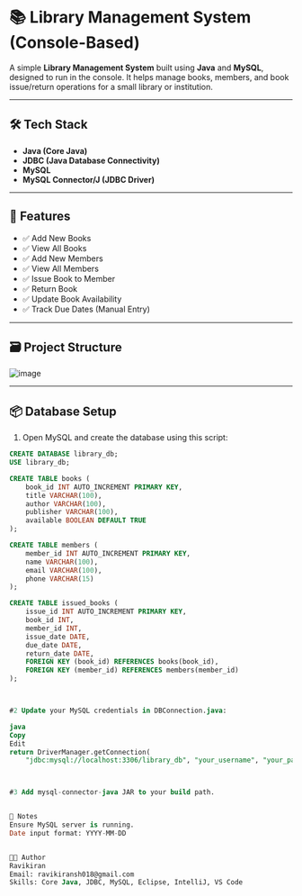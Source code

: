 # 📚 Library Management System (Console-Based)

A simple **Library Management System** built using **Java** and **MySQL**, designed to run in the console. It helps manage books, members, and book issue/return operations for a small library or institution.

---

## 🛠️ Tech Stack

- **Java (Core Java)**
- **JDBC (Java Database Connectivity)**
- **MySQL**
- **MySQL Connector/J (JDBC Driver)**

---

## 🔰 Features

- ✅ Add New Books  
- ✅ View All Books  
- ✅ Add New Members  
- ✅ View All Members  
- ✅ Issue Book to Member  
- ✅ Return Book  
- ✅ Update Book Availability  
- ✅ Track Due Dates (Manual Entry)

---

## 🗃️ Project Structure

![image](https://github.com/user-attachments/assets/d32c7c4d-c420-4565-9d34-fb78b24a8005)


---

## 📦 Database Setup

1. Open MySQL and create the database using this script:

```sql
CREATE DATABASE library_db;
USE library_db;

CREATE TABLE books (
    book_id INT AUTO_INCREMENT PRIMARY KEY,
    title VARCHAR(100),
    author VARCHAR(100),
    publisher VARCHAR(100),
    available BOOLEAN DEFAULT TRUE
);

CREATE TABLE members (
    member_id INT AUTO_INCREMENT PRIMARY KEY,
    name VARCHAR(100),
    email VARCHAR(100),
    phone VARCHAR(15)
);

CREATE TABLE issued_books (
    issue_id INT AUTO_INCREMENT PRIMARY KEY,
    book_id INT,
    member_id INT,
    issue_date DATE,
    due_date DATE,
    return_date DATE,
    FOREIGN KEY (book_id) REFERENCES books(book_id),
    FOREIGN KEY (member_id) REFERENCES members(member_id)
);



#2 Update your MySQL credentials in DBConnection.java:

java
Copy
Edit
return DriverManager.getConnection(
    "jdbc:mysql://localhost:3306/library_db", "your_username", "your_password");



#3 Add mysql-connector-java JAR to your build path.


📌 Notes
Ensure MySQL server is running.
Date input format: YYYY-MM-DD


👨‍💻 Author
Ravikiran
Email: ravikiransh018@gmail.com
Skills: Core Java, JDBC, MySQL, Eclipse, IntelliJ, VS Code


